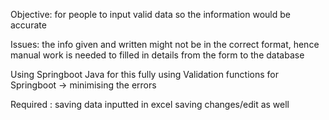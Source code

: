 Objective: for people to input valid data so the information would be accurate

Issues: the info given and written might not be in the correct format,  hence manual work is needed to filled in details from the form to the
         database

         

Using Springboot Java for this
fully using Validation functions for Springboot -> minimising the errors

Required : saving data inputted in excel 
           saving changes/edit as well

           
